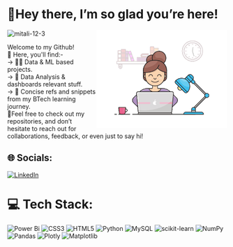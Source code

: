 <h1>🌸Hey there, I’m so glad you’re here!</h1>
<img align="right" alt="coding" width="300" src="https://github.com/mitali-12-3/mitali-12-3/blob/main/coding-girl.gif">
<p align="left"> <img src="https://komarev.com/ghpvc/?username=mitali-12-3&label=Profile%20views&color=0e75b6&style=flat" alt="mitali-12-3" /> </p>

Welcome to my Github!<br>
🔭 Here, you'll find:-<br>
-> 👨‍💻 Data & ML based projects.<br>
-> 🌱 Data Analysis & dashboards relevant stuff.<br>
-> 📝 Concise refs and snippets from my BTech learning journey.<br>
💬Feel free to check out my repositories, and don’t hesitate to reach out for collaborations, feedback, or even just to say hi!<br>




## 🌐 Socials:
[![LinkedIn](https://img.shields.io/badge/LinkedIn-%230077B5.svg?logo=linkedin&logoColor=white)](https://linkedin.com/in/mitalipandey03) 

# 💻 Tech Stack:
![Power Bi](https://img.shields.io/badge/power_bi-F2C811?style=flat-square&logo=powerbi&logoColor=black)
![CSS3](https://img.shields.io/badge/css3-%231572B6.svg?style=flat-square&logo=css3&logoColor=white)  ![HTML5](https://img.shields.io/badge/html5-%23E34F26.svg?style=flat-square&logo=html5&logoColor=white) ![Python](https://img.shields.io/badge/python-3670A0?style=flat-square&logo=python&logoColor=ffdd54)  ![MySQL](https://img.shields.io/badge/mysql-4479A1.svg?style=flat-square&logo=mysql&logoColor=white) ![scikit-learn](https://img.shields.io/badge/scikit--learn-%23F7931E.svg?style=flat-square&logo=scikit-learn&logoColor=white) ![NumPy](https://img.shields.io/badge/numpy-%23013243.svg?style=flat-square&logo=numpy&logoColor=white) ![Pandas](https://img.shields.io/badge/pandas-%23150458.svg?style=flat-square&logo=pandas&logoColor=white) ![Plotly](https://img.shields.io/badge/Plotly-%233F4F75.svg?style=flat-square&logo=plotly&logoColor=white) ![Matplotlib](https://img.shields.io/badge/Matplotlib-%23ffffff.svg?style=flat-square&logo=Matplotlib&logoColor=black) 
<!--
**mitali-12-3/mitali-12-3** is a ✨ _special_ ✨ repository because its `README.md` (this file) appears on your GitHub profile.

Here are some ideas to get you started:

- 🔭 I’m currently working on ...
- 🌱 I’m currently learning ...
- 👯 I’m looking to collaborate on ...
- 🤔 I’m looking for help with ...
- 💬 Ask me about ...
- 📫 How to reach me: ...
- 😄 Pronouns: ...
- ⚡ Fun fact: ...
-->
